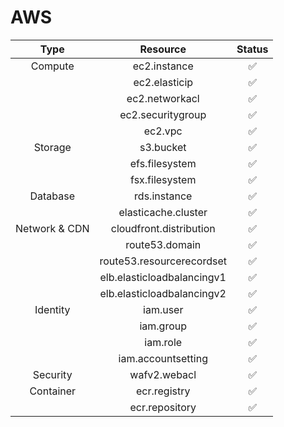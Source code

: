 # AWS

| Type | Resource | Status |
| :---: | :---: | :---: |
| Compute | ec2.instance | ✅ |
| | ec2.elasticip | ✅ |
| | ec2.networkacl | ✅ |
| | ec2.securitygroup | ✅ |
| | ec2.vpc | ✅ |
| Storage | s3.bucket | ✅ |
| | efs.filesystem | ✅ |
| | fsx.filesystem | ✅ |
| Database | rds.instance | ✅ |
| | elasticache.cluster | ✅ |
| Network & CDN | cloudfront.distribution | ✅ |
| | route53.domain | ✅ |
| | route53.resourcerecordset | ✅ |
| | elb.elasticloadbalancingv1 | ✅ |
| | elb.elasticloadbalancingv2 | ✅ |
| Identity | iam.user | ✅ |
| | iam.group | ✅ |
| | iam.role | ✅ |
| | iam.accountsetting | ✅ |
| Security | wafv2.webacl | ✅ |
| Container | ecr.registry | ✅ |
| | ecr.repository | ✅ |



